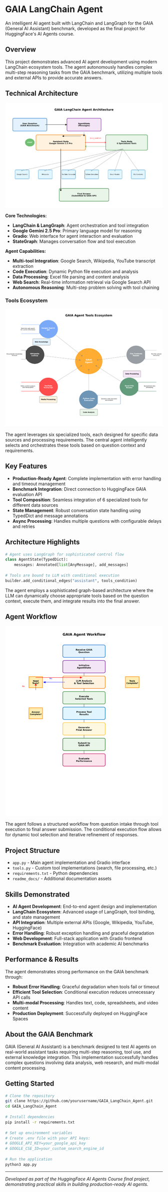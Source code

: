 # GAIA LangChain Agent

An intelligent AI agent built with LangChain and LangGraph for the GAIA (General AI Assistant) benchmark, developed as the final project for HuggingFace's AI Agents course.

## Overview

This project demonstrates advanced AI agent development using modern LangChain ecosystem tools. The agent autonomously handles complex multi-step reasoning tasks from the GAIA benchmark, utilizing multiple tools and external APIs to provide accurate answers.

## Technical Architecture

![Agent Architecture](readme_docs/agent_architecture.png)

**Core Technologies:**
- **LangChain & LangGraph**: Agent orchestration and tool integration
- **Google Gemini 2.5 Pro**: Primary language model for reasoning
- **Gradio**: Web interface for agent interaction and evaluation
- **StateGraph**: Manages conversation flow and tool execution

**Agent Capabilities:**
- **Multi-tool Integration**: Google Search, Wikipedia, YouTube transcript extraction
- **Code Execution**: Dynamic Python file execution and analysis  
- **Data Processing**: Excel file parsing and content analysis
- **Web Search**: Real-time information retrieval via Google Search API
- **Autonomous Reasoning**: Multi-step problem solving with tool chaining

### Tools Ecosystem

![Tools Ecosystem](readme_docs/tools_ecosystem.png)

The agent leverages six specialized tools, each designed for specific data sources and processing requirements. The central agent intelligently selects and orchestrates these tools based on question context and requirements.

## Key Features

- **Production-Ready Agent**: Complete implementation with error handling and timeout management
- **Benchmark Integration**: Direct connection to HuggingFace GAIA evaluation API
- **Tool Composition**: Seamless integration of 6 specialized tools for different data sources
- **State Management**: Robust conversation state handling using TypedDict and message annotations
- **Async Processing**: Handles multiple questions with configurable delays and retries

## Architecture Highlights

```python
# Agent uses LangGraph for sophisticated control flow
class AgentState(TypedDict):
    messages: Annotated[list[AnyMessage], add_messages]

# Tools are bound to LLM with conditional execution
builder.add_conditional_edges("assistant", tools_condition)
```

The agent employs a sophisticated graph-based architecture where the LLM can dynamically choose appropriate tools based on the question context, execute them, and integrate results into the final answer.

## Agent Workflow

![Agent Workflow](readme_docs/agent_workflow.png)

The agent follows a structured workflow from question intake through tool execution to final answer submission. The conditional execution flow allows for dynamic tool selection and iterative refinement of responses.

## Project Structure

- `app.py` - Main agent implementation and Gradio interface
- `tools.py` - Custom tool implementations (search, file processing, etc.)  
- `requirements.txt` - Python dependencies
- `readme_docs/` - Additional documentation assets

## Skills Demonstrated

- **AI Agent Development**: End-to-end agent design and implementation
- **LangChain Ecosystem**: Advanced usage of LangGraph, tool binding, and state management
- **API Integration**: Multiple external APIs (Google, Wikipedia, YouTube, HuggingFace)
- **Error Handling**: Robust exception handling and graceful degradation
- **Web Development**: Full-stack application with Gradio frontend
- **Benchmark Evaluation**: Integration with academic AI benchmarks

## Performance & Results

The agent demonstrates strong performance on the GAIA benchmark through:
- **Robust Error Handling**: Graceful degradation when tools fail or timeout
- **Efficient Tool Selection**: Conditional execution reduces unnecessary API calls
- **Multi-modal Processing**: Handles text, code, spreadsheets, and video content
- **Production Deployment**: Successfully deployed on HuggingFace Spaces

## About the GAIA Benchmark

GAIA (General AI Assistant) is a benchmark designed to test AI agents on real-world assistant tasks requiring multi-step reasoning, tool use, and external knowledge integration. This implementation successfully handles complex questions involving data analysis, web research, and multi-modal content processing.

## Getting Started

```bash
# Clone the repository
git clone https://github.com/yourusername/GAIA_LangChain_Agent.git
cd GAIA_LangChain_Agent

# Install dependencies
pip install -r requirements.txt

# Set up environment variables
# Create .env file with your API keys:
# GOOGLE_API_KEY=your_google_api_key
# GOOGLE_CSE_ID=your_custom_search_engine_id

# Run the application
python3 app.py
```

---

*Developed as part of the HuggingFace AI Agents Course final project, demonstrating practical skills in building production-ready AI agents.*
